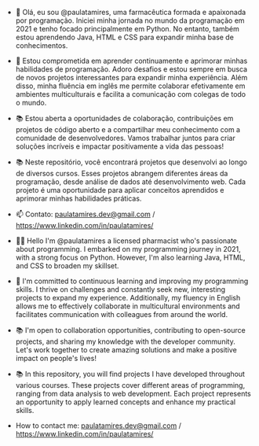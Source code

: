 - 👋 Olá, eu sou @paulatamires, uma farmacêutica formada e apaixonada por programação. Iniciei minha jornada no mundo da programação em 2021 e tenho focado principalmente em Python. No entanto, também estou aprendendo Java, HTML e CSS para expandir minha base de conhecimentos.
- 💪 Estou comprometida em aprender continuamente e aprimorar minhas habilidades de programação. Adoro desafios e estou sempre em busca de novos projetos interessantes para expandir minha experiência. Além disso, minha fluência em inglês me permite colaborar efetivamente em ambientes multiculturais e facilita a comunicação com colegas de todo o mundo.
- 📚 Estou aberta a oportunidades de colaboração, contribuições em projetos de código aberto e a compartilhar meu conhecimento com a comunidade de desenvolvedores. Vamos trabalhar juntos para criar soluções incríveis e impactar positivamente a vida das pessoas!
- 📚 Neste repositório, você encontrará projetos que desenvolvi ao longo de diversos cursos. Esses projetos abrangem diferentes áreas da programação, desde análise de dados até desenvolvimento web. Cada projeto é uma oportunidade para aplicar conceitos aprendidos e aprimorar minhas habilidades práticas.
- 📫 Contato: paulatamires.dev@gmail.com / https://www.linkedin.com/in/paulatamires/

- 👩‍💻 Hello I'm @paulatamires a licensed pharmacist who's passionate about programming. I embarked on my programming journey in 2021, with a strong focus on Python. However, I'm also learning Java, HTML, and CSS to broaden my skillset.
- 💪 I'm committed to continuous learning and improving my programming skills. I thrive on challenges and constantly seek new, interesting projects to expand my experience. Additionally, my fluency in English allows me to effectively collaborate in multicultural environments and facilitates communication with colleagues from around the world.
- 📚 I'm open to collaboration opportunities, contributing to open-source projects, and sharing my knowledge with the developer community. Let's work together to create amazing solutions and make a positive impact on people's lives!
- 📚 In this repository, you will find projects I have developed throughout various courses. These projects cover different areas of programming, ranging from data analysis to web development. Each project represents an opportunity to apply learned concepts and enhance my practical skills.
- How to contact me: paulatamires.dev@gmail.com / https://www.linkedin.com/in/paulatamires/

<!---
paulatamires/paulatamires is a ✨ special ✨ repository because its `README.md` (this file) appears on your GitHub profile.
You can click the Preview link to take a look at your changes.
--->
